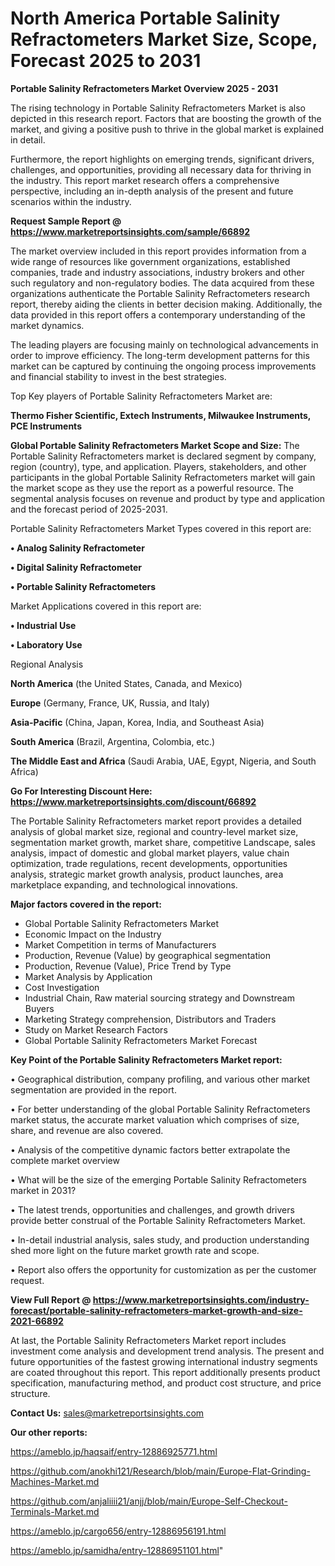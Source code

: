 # North America Portable Salinity Refractometers Market Size, Scope, Forecast 2025 to 2031

<Strong> Portable Salinity Refractometers Market Overview 2025 - 2031</strong>

The rising technology in Portable Salinity Refractometers Market is also depicted in this research report. Factors that are boosting the growth of the market, and giving a positive push to thrive in the global market is explained in detail.

Furthermore, the report highlights on emerging trends, significant drivers, challenges, and opportunities, providing all necessary data for thriving in the industry. This report market research offers a comprehensive perspective, including an in-depth analysis of the present and future scenarios within the industry.

<strong>Request Sample Report @ <a href=https://www.marketreportsinsights.com/sample/66892>https://www.marketreportsinsights.com/sample/66892</a></strong>

The market overview included in this report provides information from a wide range of resources like government organizations, established companies, trade and industry associations, industry brokers and other such regulatory and non-regulatory bodies. The data acquired from these organizations authenticate the Portable Salinity Refractometers research report, thereby aiding the clients in better decision making. Additionally, the data provided in this report offers a contemporary understanding of the market dynamics.

The leading players are focusing mainly on technological advancements in order to improve efficiency. The long-term development patterns for this market can be captured by continuing the ongoing process improvements and financial stability to invest in the best strategies.

Top Key players of Portable Salinity Refractometers Market are:

<strong>Thermo Fisher Scientific, Extech Instruments, Milwaukee Instruments, PCE Instruments</strong>

<strong><b>Global Portable Salinity Refractometers Market Scope and Size:</b></strong>
The Portable Salinity Refractometers market is declared segment by company, region (country), type, and application. Players, stakeholders, and other participants in the global Portable Salinity Refractometers market will gain the market scope as they use the report as a powerful resource. The segmental analysis focuses on revenue and product by type and application and the forecast period of 2025-2031.

Portable Salinity Refractometers Market Types covered in this report are:

<strong>• Analog Salinity Refractometer

• Digital Salinity Refractometer

• Portable Salinity Refractometers</strong>

Market Applications covered in this report are:

<strong>• Industrial Use

• Laboratory Use</strong> 

Regional Analysis

<strong>North America</strong> (the United States, Canada, and Mexico)

<strong>Europe</strong> (Germany, France, UK, Russia, and Italy)

<strong>Asia-Pacific</strong> (China, Japan, Korea, India, and Southeast Asia)

<strong>South America</strong> (Brazil, Argentina, Colombia, etc.)

<strong>The Middle East and Africa</strong> (Saudi Arabia, UAE, Egypt, Nigeria, and South Africa)

<strong>Go For Interesting Discount Here: <a href=https://www.marketreportsinsights.com/discount/66892>https://www.marketreportsinsights.com/discount/66892</a></strong>

The Portable Salinity Refractometers market report provides a detailed analysis of global market size, regional and country-level market size, segmentation market growth, market share, competitive Landscape, sales analysis, impact of domestic and global market players, value chain optimization, trade regulations, recent developments, opportunities analysis, strategic market growth analysis, product launches, area marketplace expanding, and technological innovations.

<strong><b>Major factors covered in the report:</b></strong>
<ul>
  <li>Global Portable Salinity Refractometers Market </li>
  <li>Economic Impact on the Industry</li>
  <li>Market Competition in terms of Manufacturers</li>
  <li>Production, Revenue (Value) by geographical segmentation</li>
  <li>Production, Revenue (Value), Price Trend by Type</li>
  <li>Market Analysis by Application</li>
  <li>Cost Investigation</li>
  <li>Industrial Chain, Raw material sourcing strategy and Downstream Buyers</li>
  <li>Marketing Strategy comprehension, Distributors and Traders</li>
  <li>Study on Market Research Factors</li>
  <li>Global Portable Salinity Refractometers Market Forecast</li>
</ul>

<strong><b>Key Point of the Portable Salinity Refractometers Market report:</b></strong>

• Geographical distribution, company profiling, and various other market segmentation are provided in the report.

• For better understanding of the global Portable Salinity Refractometers market status, the accurate market valuation which comprises of size, share, and revenue are also covered.

• Analysis of the competitive dynamic factors better extrapolate the complete market overview

• What will be the size of the emerging Portable Salinity Refractometers market in 2031?

• The latest trends, opportunities and challenges, and growth drivers provide better construal of the Portable Salinity Refractometers Market.

• In-detail industrial analysis, sales study, and production understanding shed more light on the future market growth rate and scope.

• Report also offers the opportunity for customization as per the customer request.

<strong><b>View Full Report @ <a href=https://www.marketreportsinsights.com/industry-forecast/portable-salinity-refractometers-market-growth-and-size-2021-66892>https://www.marketreportsinsights.com/industry-forecast/portable-salinity-refractometers-market-growth-and-size-2021-66892</a></b></strong>


At last, the Portable Salinity Refractometers Market report includes investment come analysis and development trend analysis. The present and future opportunities of the fastest growing international industry segments are coated throughout this report. This report additionally presents product specification, manufacturing method, and product cost structure, and price structure.

<strong>Contact Us:</strong>
sales@marketreportsinsights.com

<strong>Our other reports:</strong>

<a href=https://ameblo.jp/haqsaif/entry-12886925771.html>https://ameblo.jp/haqsaif/entry-12886925771.html</a>

<a href=https://github.com/anokhi121/Research/blob/main/Europe-Flat-Grinding-Machines-Market.md>https://github.com/anokhi121/Research/blob/main/Europe-Flat-Grinding-Machines-Market.md</a>

<a href=https://github.com/anjaliiii21/anjj/blob/main/Europe-Self-Checkout-Terminals-Market.md>https://github.com/anjaliiii21/anjj/blob/main/Europe-Self-Checkout-Terminals-Market.md</a>

<a href=https://ameblo.jp/cargo656/entry-12886956191.html>https://ameblo.jp/cargo656/entry-12886956191.html</a>

<a href=https://ameblo.jp/samidha/entry-12886951101.html>https://ameblo.jp/samidha/entry-12886951101.html</a>"
